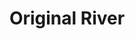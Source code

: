 ---
pid: pt44
title: Original River
location_transcription: Penn Treaty Park
coordinates: "[-75.1306682, 39.966278]"
zipcode: '19125'
gen_neighborhood: River Wards
neighborhood: Fishtown,Kensington
outside_phl: 
age: 
age_range: 
instagram: 
image_file_name: pt_44.jpg
proposal_transcription: Explore the relationship between the Lenape, or other native
  people to the River. Transportation or food or recreation or spirituality or anything
  else
topic: Environment,History,Native Americans
topic_summary: 0, 0, 0, 0
type: Other No Form
keywords_other: 
credit: 
image_labels: 
twitter: 
facebook: 
permalink: "/monuments/pt44/"
layout: item-page
---